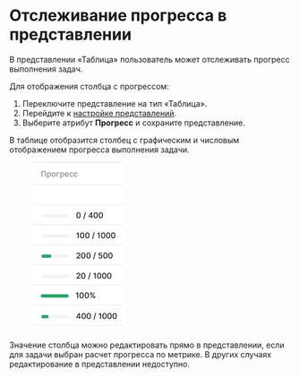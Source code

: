 # Отслеживание прогресса в представлении

В представлении «Таблица» пользователь может отслеживать прогресс выполнения задач.&#x20;

Для отображения столбца с прогрессом:

1. Переключите представление на тип «Таблица».
2. Перейдите к [настройке представлений](https://docs.teamstorm.io/rukovodstva/rukovodstvo-polzovatelya-teamstorm/rabota-s-zadachami/predstavlenie-zadach/nastroika-predstavlenii).
3. Выберите атрибут **Прогресс** и сохраните представление.

В таблице отобразится столбец с графическим и числовым отображением прогресса выполнения задачи.&#x20;

<figure><img src="../../../../.gitbook/assets/изображение (2) (1) (1) (1) (1) (1) (1).png" alt=""><figcaption></figcaption></figure>

Значение столбца можно редактировать прямо в представлении, если для задачи выбран расчет прогресса по метрике. В других случаях редактирование в представлении недоступно.&#x20;
